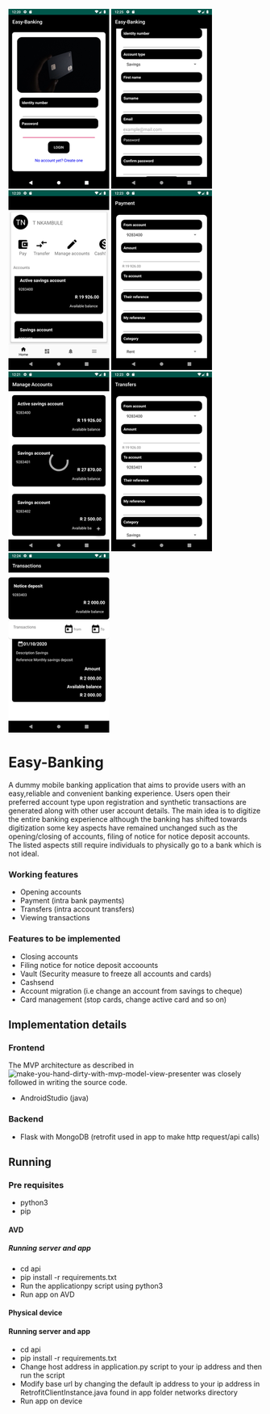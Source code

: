 
![Alt text](https://github.com/phantom820/Easy-Banking/blob/master/screenshots/login.png)
![Alt text](https://github.com/phantom820/Easy-Banking/blob/master/screenshots/registration.png)
![Alt text](https://github.com/phantom820/Easy-Banking/blob/master/screenshots/homescreen.png)
![Alt text](https://github.com/phantom820/Easy-Banking/blob/master/screenshots/payment.png)
![Alt text](https://github.com/phantom820/Easy-Banking/blob/master/screenshots/manage_accounts.png)
![Alt text](https://github.com/phantom820/Easy-Banking/blob/master/screenshots/Transfer.png)
![Alt text](https://github.com/phantom820/Easy-Banking/blob/master/screenshots/transaction2.png)
# Easy-Banking

A dummy mobile banking application that aims to provide users with an easy,reliable and convenient banking experience. Users open their preferred account type 
upon registration and synthetic transactions are generated along with other user account details. The main idea is to digitize the entire banking experience although
the banking has shifted towards digitization some key aspects have remained unchanged such as the opening/closing of accounts, filing of notice for 
notice deposit accounts. The listed aspects still require individuals to physically go to a bank which is not ideal.

### Working features
- Opening accounts
- Payment (intra bank payments)
- Transfers (intra account transfers)
- Viewing transactions 

### Features to be implemented
- Closing accounts
- Filing notice for notice deposit accoounts
- Vault (Security measure to freeze all accounts and cards)
- Cashsend 
- Account migration (i.e change an account from savings to cheque)
- Card management (stop cards, change active card and so on)

## Implementation details
### Frontend
The MVP architecture as described in ![make-you-hand-dirty-with-mvp-model-view-presenter](https://medium.com/cr8resume/make-you-hand-dirty-with-mvp-model-view-presenter-eab5b5c16e42) was closely followed in writing the source code.
- AndroidStudio (java)

### Backend
- Flask with MongoDB (retrofit used in app to make http request/api calls)

## Running
### Pre requisites
- python3
- pip

#### AVD
##### Running server and app
- cd api
- pip install -r requirements.txt
- Run the applicationpy script using python3
- Run app on AVD

#### Physical device
#### Running server and app
- cd api
- pip install -r requirements.txt
- Change host address in application.py script to your ip address and then run the script
- Modify base url by changing the default ip address to your ip address in RetrofitClientInstance.java found in app folder networks directory
- Run app on device 
